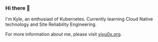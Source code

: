 ### Hi there 👋

I'm Kyle, an enthusiast of Kubernetes. Currently learning Cloud Native technology and Site Reliability Engineering.

For more information about me, please visit [yiyu0x.org](https://yiyu0x.org).
